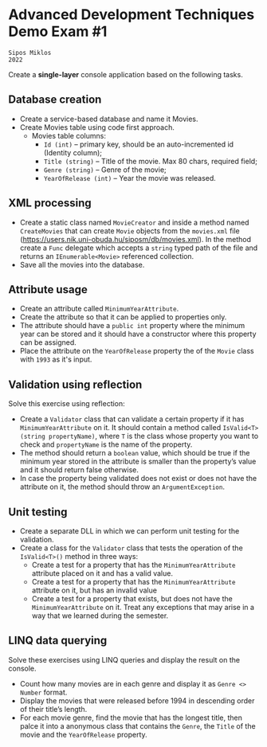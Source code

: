 # Advanced Development Techniques Demo Exam #1

```
Sipos Miklos
2022
```

Create a **single-layer** console application based on the following tasks.

## Database creation
- Create a service-based database and name it Movies.
- Create Movies table using code first approach.
    - Movies table columns:
        - `Id (int)` – primary key, should be an auto-incremented id (Identity column);
        - `Title (string)` – Title of the movie. Max 80 chars, required field;
        - `Genre (string)` – Genre of the movie;
        - `YearOfRelease (int)` – Year the movie was released.

## XML processing
- Create a static class named `MovieCreator` and inside a method named `CreateMovies` that can create `Movie` objects from the `movies.xml` file (https://users.nik.uni-obuda.hu/siposm/db/movies.xml). In the method create a `Func` delegate which accepts a `string` typed path of the file and returns an `IEnumerable<Movie>` referenced collection.
- Save all the movies into the database.

## Attribute usage
- Create an attribute called `MinimumYearAttribute`.
- Create the attribute so that it can be applied to properties only.
- The attribute should have a `public int` property where the minimum year can be stored and it should have a constructor where this property can be assigned.
- Place the attribute on the `YearOfRelease` property the of the `Movie` class with `1993` as it's input.

## Validation using reflection
Solve this exercise using reflection:
- Create a `Validator` class that can validate a certain property if it has `MinimumYearAttribute` on it. It should contain a method called `IsValid<T>(string propertyName)`, where `T` is the class whose property you want to check and `propertyName` is the name of the property.
- The method should return a `boolean` value, which should be true if the minimum year stored in the attribute is smaller than the property’s value and it should return false otherwise.
- In case the property being validated does not exist or does not have the attribute on it, the method should throw an `ArgumentException`.

## Unit testing
- Create a separate DLL in which we can perform unit testing for the validation.
- Create a class for the `Validator` class that tests the operation of the `IsValid<T>()` method in three ways:
    - Create a test for a property that has the `MinimumYearAttribute` attribute placed on it and has a valid value.
    - Create a test for a property that has the `MinimumYearAttribute` attribute on it, but has an invalid value
    - Create a test for a property that exists, but does not have the `MinimumYearAttribute` on it. Treat any exceptions that may arise in a way that we learned during the semester.

## LINQ data querying
Solve these exercises using LINQ queries and display the result on the console.
- Count how many movies are in each genre and display it as `Genre <> Number` format.
- Display the movies that were released before 1994 in descending order of their title’s length.
- For each movie genre, find the movie that has the longest title, then palce it into a anonymous class that contains the `Genre`, the `Title` of the movie and the `YearOfRelease` property.